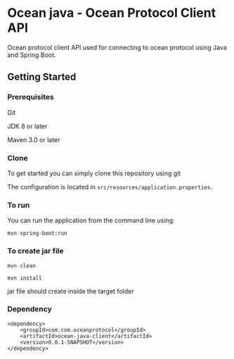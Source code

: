 # Ocean java - Ocean Protocol Client API

Ocean protocol client API used for connecting to ocean protocol using Java and Spring Boot.

## Getting Started

### Prerequisites

Git 

JDK 8 or later

Maven 3.0 or later

### Clone
To get started you can simply clone this repository using git

The configuration is located in `src/resources/application.properties`.

### To run
You can run the application from the command line using:

```
mvn spring-boot:run

```
### To create jar file

```
mvn clean

mvn install

```
jar file should create inside the target folder

### Dependency
```
<dependency>
	<groupId>com.com.oceanprotocol</groupId>
	<artifactId>ocean-java-client</artifactId>
	<version>0.0.1-SNAPSHOT</version>
</dependency>

```
